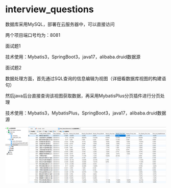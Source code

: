 # interview_questions
数据库采用MySQL，部署在云服务器中，可以直接访问



两个项目端口号均为：8081

面试题1

技术使用：Mybatis3，SpringBoot3，java17，alibaba.druid数据源



面试题2

数据处理方面，首先通过SQL查询的信息编辑为视图（详细看数据库视图的构建语句）

然后java后台直接查询该视图获取数据，再采用MybatisPlus分页插件进行分页处理

技术使用：Mybatis3，MybatisPlus，SpringBoot3，java17，alibaba.druid数据源

![img](.\img.png)
